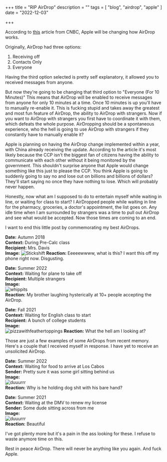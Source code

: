 +++
title = "RIP AirDrop"
description = ""
tags = [
    "blog", "airdrop", "apple"
]
date = "2022-12-03"

+++

According to [this](https://www.cnbc.com/2022/11/30/apple-limited-a-crucial-airdrop-function-in-china-just-weeks-before-protests.html) article from CNBC, Apple will be changing how AirDrop works. 

Originally, AirDrop had three options:

1. Receiving off
2. Contacts Only
3. Everyone

Having the third option selected is pretty self explanatory, it allowed you to received messages from anyone. 

But now they're going to be changing that third option to "Everyone (For 10 Minutes)" This means that AirDrop will be enabled to receive messages from anyone for only 10 minutes at a time. Once 10 minutes is up you'll have to manually re-enable it. This is fucking stupid and takes away the greatest and most fun feature of AirDrop, the ability to AirDrop with strangers. Now if you want to AirDrop with strangers you first have to coordinate it with them, which defeats the whole purpose. AirDropping should be a spontaneous experience, who the hell is going to use AirDrop with strangers if they constantly have to manually enable it? 

Apple is planning on having the AirDrop change implemented within a year, with China already receiving the update. According to the article it's most likely because the CCP isn't the biggest fan of citizens having the ability to communicate with each other without it being monitored by the government. This shouldn't surprise anyone that Apple would change something like this just to please the CCP. You think Apple is going to suddenly going to say no and lose out on billions and billions of dollars? They'll start saying no once they have nothing to lose. Which will probably never happen.

Honestly, now what am I supposed to do to entertain myself while waiting in line, or waiting for class to start? I AirDropped people while waiting in line for the pharmacy, groceries, a doctor's appointment, the list goes on. Any idle time when I am surrounded by strangers was a time to pull out AirDrop and see what would be accepted. Now those times are coming to an end. 

I want to end this little post by commemorating my best AirDrops. 

**Date:** Autumn 2018  
**Context:** During Pre-Calc class  
**Recipient:** Mrs. Davis  
**Image:**
![Stickshift](/airdrop/stickshift.jpg)
**Reaction:** Eeeeewwww, what is this? I want this off my phone right now. Disgusting. 

**Date:** Summer 2022  
**Context:** Waiting for plane to take off  
**Recipient:** Multiple strangers  
**Image:**  
![whippits](/airdrop/whippits.jpg)    
**Reaction:** My brother laughing hysterically at 10+ people accepting the AirDrop.

**Date:** Fall 2021  
**Context:** Waiting for English class to start  
**Recipient:** A bunch of college students  
**Image:**  
![pizzawithfeathertoppings](/airdrop/freebird.jpg)
**Reaction:** What the hell am I looking at?

Those are just a few examples of some AirDrops from recent memory.  
Here's a couple that I received myself in response. I have yet to receive an unsolicited AirDrop.

**Date:** Summer 2022  
**Context:** Waiting for food to arrive at Los Cabos  
**Sender:** Pretty sure it was some girl sitting behind us  
**Image:**  
![duuurrr](/airdrop/fortheloveofgodwork.jpg)  
**Reaction:** Why is he holding dog shit with his bare hand?

**Date:** Summer 2021  
**Context:** Waiting at the DMV to renew my license  
**Sender:** Some dude sitting across from me  
**Image:**  
![duuurrr](/airdrop/duuurrr.jpg)  
**Reaction:** Beautiful

I've got plenty more but it's a pain in the ass looking for these. I refuse to waste anymore time on this.

Rest in peace AirDrop. There will never be anything like you again. And fuck Apple.



